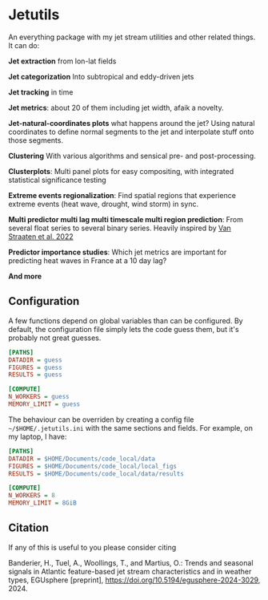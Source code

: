 # Jetutils

An everything package with my jet stream utilities and other related things.
It can do:

**Jet extraction** from lon-lat fields

**Jet categorization** Into subtropical and eddy-driven jets

**Jet tracking** in time

**Jet metrics**: about 20 of them including jet width, afaik a novelty.

**Jet-natural-coordinates plots** what happens around the jet? Using natural coordinates to define normal segments to the jet and interpolate stuff onto those segments.

**Clustering** With various algorithms and sensical pre- and post-processing.

**Clusterplots**: Multi panel plots for easy compositing, with integrated statistical significance testing

**Extreme events regionalization**: Find spatial regions that experience extreme events (heat wave, drought, wind storm) in sync.

**Multi predictor multi lag multi timescale multi region prediction**: From several float series to several binary series. Heavily inspired by [Van Straaten et al. 2022](doi.org/10.1175/MWR-D-21-0201.1)

**Predictor importance studies**: Which jet metrics are important for predicting heat waves in France at a 10 day lag?

**And more**

## Configuration

A few functions depend on global variables than can be configured. By default, the configuration file simply lets the code guess them, but it's probably not great guesses.
```ini
[PATHS]
DATADIR = guess
FIGURES = guess
RESULTS = guess

[COMPUTE]
N_WORKERS = guess
MEMORY_LIMIT = guess
```
The behaviour can be overriden by creating a config file `~/$HOME/.jetutils.ini` with the same sections and fields. For example, on my laptop, I have:

```ini
[PATHS]
DATADIR = $HOME/Documents/code_local/data
FIGURES = $HOME/Documents/code_local/local_figs
RESULTS = $HOME/Documents/code_local/data/results

[COMPUTE]
N_WORKERS = 8
MEMORY_LIMIT = 8GiB
```

## Citation
If any of this is useful to you please consider citing 

Banderier, H., Tuel, A., Woollings, T., and Martius, O.: Trends and seasonal signals in Atlantic feature-based jet stream characteristics and in weather types, EGUsphere [preprint], https://doi.org/10.5194/egusphere-2024-3029, 2024. 